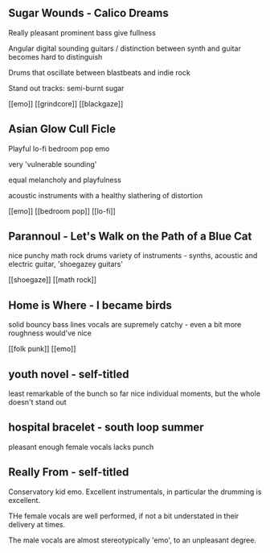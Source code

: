 ## Sugar Wounds - Calico Dreams
Really pleasant prominent bass give fullness

Angular digital sounding guitars / distinction between synth and guitar becomes hard to distinguish

Drums that oscillate between blastbeats and indie rock

Stand out tracks: semi-burnt sugar

[[emo]] [[grindcore]] [[blackgaze]]

## Asian Glow Cull Ficle
Playful lo-fi bedroom pop emo

very 'vulnerable sounding'

equal melancholy and playfulness

acoustic instruments with a healthy slathering of distortion

[[emo]] [[bedroom pop]] [[lo-fi]]

## Parannoul - Let's Walk on the Path of a Blue Cat
nice punchy math rock drums
variety of instruments - synths, acoustic and electric guitar, 'shoegazey guitars' 

[[shoegaze]] [[math rock]] 
## Home is Where - I became birds
solid bouncy bass lines
vocals are supremely catchy - even a bit more roughness would've nice

[[folk punk]] [[emo]]
## youth novel - self-titled
least remarkable of the bunch so far
nice individual moments, but the whole doesn't stand out
## hospital bracelet - south loop summer
pleasant enough female vocals
lacks punch
## Really From - self-titled
Conservatory kid emo. Excellent instrumentals, in particular the drumming is excellent.

THe female vocals are well performed, if not a bit understated in their delivery at times.

The male vocals are almost stereotypically 'emo', to an unpleasant degree.
